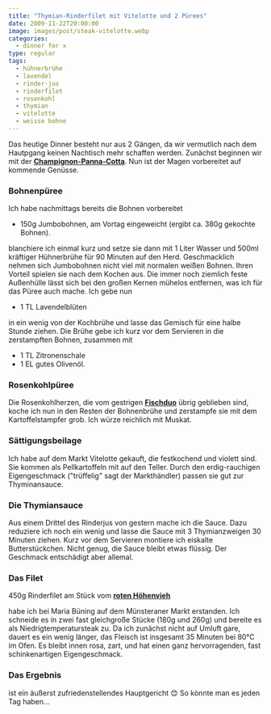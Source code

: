 ```yaml
---
title: "Thymian-Rinderfilet mit Vitelotte und 2 Pürees"
date: 2009-11-22T20:00:00
image: images/post/steak-vitelotte.webp
categories: 
  - dinner for x
type: regular
tags: 
  - hühnerbrühe
  - lavendel
  - rinder-jus
  - rinderfilet
  - rosenkohl
  - thymian
  - vitelotte
  - weisse bohne
---
```


Das heutige Dinner besteht nur aus 2 Gängen, da wir vermutlich nach dem Hautpgang keinen Nachtisch mehr schaffen werden. Zunächst beginnen wir mit der **[Champignon-Panna-Cotta](../001-11-22-champignon-panna-cotta/)**. Nun ist der Magen vorbereitet auf kommende Genüsse.

### Bohnenpüree 

Ich habe nachmittags bereits die Bohnen vorbereitet

* 150g Jumbobohnen, am Vortag eingeweicht (ergibt ca. 380g gekochte Bohnen).

blanchiere ich einmal kurz und setze sie dann mit 1 Liter Wasser und 500ml kräftiger Hühnerbrühe für 90 Minuten auf den Herd. Geschmacklich nehmen sich Jumbobohnen nicht viel mit normalen weißen Bohnen. Ihren Vorteil spielen sie nach dem Kochen aus. Die immer noch ziemlich feste Außenhülle lässt sich bei den großen Kernen mühelos entfernen, was ich für das Püree auch mache. Ich gebe nun

* 1 TL Lavendelblüten

in ein wenig von der Kochbrühe und lasse das Gemisch für eine halbe Stunde ziehen. Die Brühe gebe ich kurz vor dem Servieren in die zerstampften Bohnen, zusammen mit

* 1 TL Zitronenschale
* 1 EL gutes Olivenöl.

### Rosenkohlpüree

 Die Rosenkohlherzen, die vom gestrigen **[Fischduo](../001-11-21-winterliches-fischduo-mit-maronen-pasta)** übrig geblieben sind, koche ich nun in den Resten der Bohnenbrühe und zerstampfe sie mit dem Kartoffelstampfer grob. Ich würze reichlich mit Muskat.

### Sättigungsbeilage

Ich habe auf dem Markt Vitelotte gekauft, die festkochend und violett sind. Sie kommen als Pellkartoffeln mit auf den Teller. Durch den erdig-rauchigen Eigengeschmack ("trüffelig" sagt der Markthändler) passen sie gut zur Thyminansauce.

### Die Thymiansauce

Aus einem Drittel des Rinderjus von gestern mache ich die Sauce. Dazu reduziere ich noch ein wenig und lasse die Sauce mit 3 Thymianzweigen 30 Minuten ziehen. Kurz vor dem Servieren montiere ich eiskalte Butterstückchen. Nicht genug, die Sauce bleibt etwas flüssig. Der Geschmack entschädigt aber allemal.

### Das Filet

450g Rinderfilet am Stück vom **[roten Höhenvieh](http://naturlandhof-buening.de/?p=83)**

habe ich bei Maria Büning auf dem Münsteraner Markt erstanden. Ich schneide es in zwei fast gleichgroße Stücke (180g und 260g) und bereite es als Niedrigtemperatursteak zu. Da ich zunächst nicht auf Umluft gare, dauert es ein wenig länger, das Fleisch ist insgesamt 35 Minuten bei 80°C im Ofen. Es bleibt innen rosa, zart, und hat einen ganz hervorragenden, fast schinkenartigen Eigengeschmack.

### Das Ergebnis

ist ein äußerst zufriedenstellendes Hauptgericht 😊 So könnte man es jeden Tag haben... 